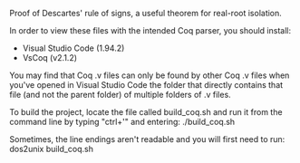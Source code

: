 Proof of Descartes' rule of signs, a useful theorem for real-root isolation.

In order to view these files with the intended Coq parser, you should install:
- Visual Studio Code (1.94.2)
- VsCoq (v2.1.2)

You may find that Coq .v files can only be found by other Coq .v files when you've opened in Visual Studio Code the folder that directly contains that file (and not the parent folder) of multiple folders of .v files.

To build the project, locate the file called build_coq.sh and run it from the command line by typing "ctrl+'" and entering: ./build_coq.sh

Sometimes, the line endings aren't readable and you will first need to run: dos2unix build_coq.sh

